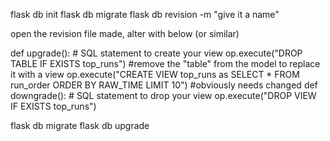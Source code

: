 flask db init
flask db migrate
flask db revision -m "give it a name"

open the revision file made, alter with below (or similar)

def upgrade():
    # SQL statement to create your view
    op.execute("DROP TABLE IF EXISTS top_runs") #remove the "table" from the model to replace it with a view
    op.execute("CREATE VIEW top_runs as SELECT * FROM run_order ORDER BY RAW_TIME LIMIT 10") #obviously needs changed
def downgrade():
    # SQL statement to drop your view
    op.execute("DROP VIEW IF EXISTS top_runs")

flask db migrate
flask db upgrade